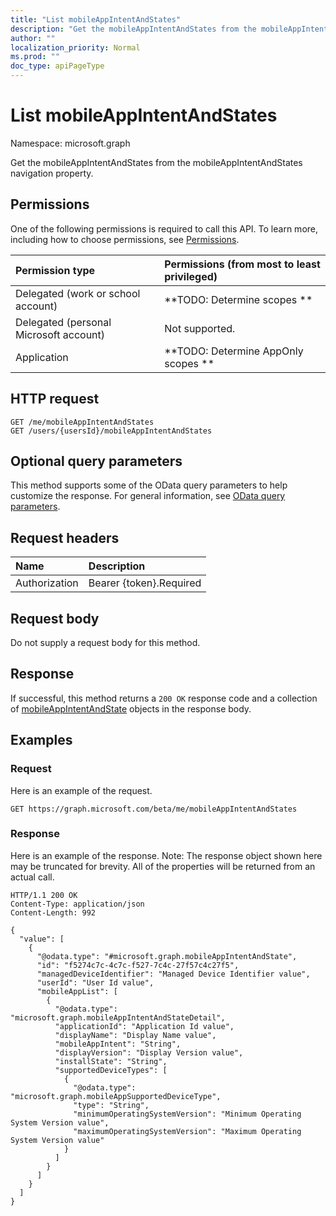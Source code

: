 ```yaml
---
title: "List mobileAppIntentAndStates"
description: "Get the mobileAppIntentAndStates from the mobileAppIntentAndStates navigation property."
author: ""
localization_priority: Normal
ms.prod: ""
doc_type: apiPageType
---
```


# List mobileAppIntentAndStates

Namespace: microsoft.graph

Get the mobileAppIntentAndStates from the mobileAppIntentAndStates navigation property.

## Permissions
One of the following permissions is required to call this API. To learn more, including how to choose permissions, see [Permissions](/concepts/permissions-reference.md).

|Permission type|Permissions (from most to least privileged)|
|:---|:---|
|Delegated (work or school account)|**TODO: Determine scopes **|
|Delegated (personal Microsoft account)|Not supported.|
|Application|**TODO: Determine AppOnly scopes **|

## HTTP request
<!-- {
  "blockType": "ignored"
}
-->
``` http
GET /me/mobileAppIntentAndStates
GET /users/{usersId}/mobileAppIntentAndStates
```

## Optional query parameters
This method supports some of the OData query parameters to help customize the response. For general information, see [OData query parameters](/graph/query-parameters).

## Request headers
|Name|Description|
|:---|:---|
|Authorization|Bearer {token}.Required|

## Request body
Do not supply a request body for this method.

## Response
If successful, this method returns a `200 OK` response code and a collection of [mobileAppIntentAndState](../resources/mobileappintentandstate.md) objects in the response body.

## Examples

### Request
Here is an example of the request.
<!-- {
  "blockType": "request",
  "name": "get_mobileappintentandstate"
}
-->
``` http
GET https://graph.microsoft.com/beta/me/mobileAppIntentAndStates
```

### Response
Here is an example of the response. Note: The response object shown here may be truncated for brevity. All of the properties will be returned from an actual call.
<!-- {
  "blockType": "response",
  "truncated": true,
  "@odata.type": "collection(microsoft.graph.mobileappintentandstate)"
}
-->
``` http
HTTP/1.1 200 OK
Content-Type: application/json
Content-Length: 992

{
  "value": [
    {
      "@odata.type": "#microsoft.graph.mobileAppIntentAndState",
      "id": "f5274c7c-4c7c-f527-7c4c-27f57c4c27f5",
      "managedDeviceIdentifier": "Managed Device Identifier value",
      "userId": "User Id value",
      "mobileAppList": [
        {
          "@odata.type": "microsoft.graph.mobileAppIntentAndStateDetail",
          "applicationId": "Application Id value",
          "displayName": "Display Name value",
          "mobileAppIntent": "String",
          "displayVersion": "Display Version value",
          "installState": "String",
          "supportedDeviceTypes": [
            {
              "@odata.type": "microsoft.graph.mobileAppSupportedDeviceType",
              "type": "String",
              "minimumOperatingSystemVersion": "Minimum Operating System Version value",
              "maximumOperatingSystemVersion": "Maximum Operating System Version value"
            }
          ]
        }
      ]
    }
  ]
}
```

